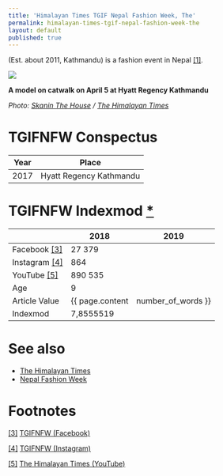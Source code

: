 ```yaml
---
title: 'Himalayan Times TGIF Nepal Fashion Week, The'
permalink: himalayan-times-tgif-nepal-fashion-week-the
layout: default
published: true
---
```

(Est. about 2011, Kathmandu) is a fashion event in Nepal <span id="a1">[\[1\]](#f1)</span>.

![](https://1hu9t72zwflj44abyp2h0pfe-wpengine.netdna-ssl.com/wp-content/uploads/2017/04/TGIF-Fashion-Week-03.jpg)

**A model on catwalk on April 5 at Hyatt Regency Kathmandu**

*Photo: [Skanin The House](skaninthehouse@gmail.com) / [The Himalayan Times](https://thehimalayantimes.com/fashion/397180/)*

# TGIFNFW Conspectus

|Year|Place|
|-|-|
|2017|Hyatt Regency Kathmandu|

# TGIFNFW Indexmod [*](indexmod)

||2018|2019|
|-|-|-|
|Facebook <span id="a3">[\[3\]](#f3)</span>|27 379||
|Instagram <span id="a4">[\[4\]](#f4)</span>|864||
|YouTube <span id="a5">[\[5\]](#f5)</span>|890 535||
|Age|9||
|Article Value|{{ page.content | number_of_words }}||
|Indexmod|7,8555519||

# See also

+ [The Himalayan Times](index)
+ [Nepal Fashion Week](index)

# Footnotes

[[3]](#a3) <span id="f3"></span> [TGIFNFW (Facebook)](https://www.facebook.com/pg/TGIFNFW/community/?ref=page_internal)

[[4]](#a4) <span id="f4"></span> [TGIFNFW (Instagram)](https://www.instagram.com/tgifnfw/)

[[5]](#a5) <span id="f5"></span> [The Himalayan Times (YouTube)](https://www.youtube.com/user/thehimalayantimes)
